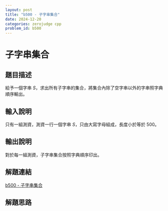 ```yaml
---
layout: post
title: "b500 - 子字串集合"
date: 2024-12-20
categories: zerojudge cpp
problem_id: b500
---
```


# 子字串集合

## 題目描述

給予一個字串 $S$，求出所有子字串的集合，將集合內除了空字串以外的字串照字典順序輸出。

## 輸入說明

只有一組測資，測資一行一個字串 $S$，只由大寫字母組成，長度小於等於 500。

## 輸出說明

對於每一組測資，子字串集合按照字典順序印出。

## 解題連結

[b500 - 子字串集合](https://zerojudge.tw/ShowProblem?problemid=b500)

## 解題思路

